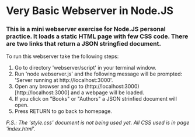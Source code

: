 # Very Basic Webserver in Node.JS 
### This is a mini webserver exercise for Node.JS personal practice.  It loads a static HTML page with few CSS code. There are two links that return a JSON stringfied document.

To run this webserver take the following steps:

1. Go to directory 'webserver/script' in your terminal window.
2. Run 'node webserver.js' and the following message will be prompted: 'Server running at http://localhost:3000'.
3. Open any browser and go to (http://localhost:3000)[http://localhost:3000] and a webpage will be loaded.
4. If you click on "Books" or "Authors" a JSON strinfied document will open.
5. Press RETURN to go back to homepage.

*P.S.: The 'style.css' document is not being used yet. All CSS used is in page 'index.html'.*